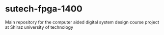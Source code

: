 # sutech-fpga-1400
Main repository for the computer aided digital system design course project at Shiraz university of technology
